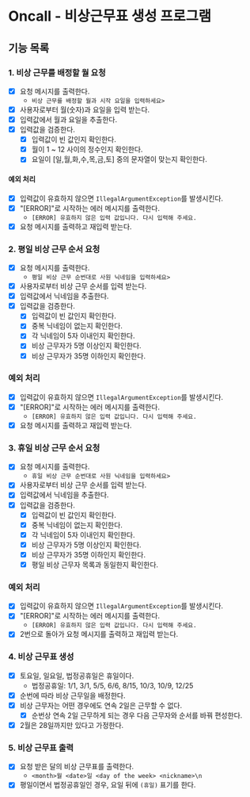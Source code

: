 # Oncall - 비상근무표 생성 프로그램

## 기능 목록
### 1. 비상 근무를 배정할 월 요청
- [x] 요청 메시지를 출력한다.
  - `비상 근무를 배정할 월과 시작 요일을 입력하세요> `
- [x] 사용자로부터 월(숫자)과 요일을 입력 받는다.
- [x] 입력값에서 월과 요일을 추출한다.
- [x] 입력값을 검증한다.
  - [x] 입력값이 빈 값인지 확인한다.
  - [x] 월이 1 ~ 12 사이의 정수인지 확인한다.
  - [x] 요일이 [일,월,화,수,목,금,토] 중의 문자열이 맞는지 확인한다.
#### 예외 처리
- [x] 입력값이 유효하지 않으면 `IllegalArgumentException`를 발생시킨다.
- [x] "[ERROR]"로 시작하는 에러 메시지를 출력한다.
  - `[ERROR] 유효하지 않은 입력 값입니다. 다시 입력해 주세요.`
- [x] 요청 메시지를 출력하고 재입력 받는다.

### 2. 평일 비상 근무 순서 요청
- [x] 요청 메시지를 출력한다.
  - `평일 비상 근무 순번대로 사원 닉네임을 입력하세요> `
- [x] 사용자로부터 비상 근무 순서를 입력 받는다.
- [x] 입력값에서 닉네임을 추출한다.
- [x] 입력값을 검증한다.
  - [x] 입력값이 빈 값인지 확인한다.
  - [x] 중복 닉네임이 없는지 확인한다.
  - [x] 각 닉네임이 5자 이내인지 확인한다.
  - [x] 비상 근무자가 5명 이상인지 확인한다.
  - [x] 비상 근무자가 35명 이하인지 확인한다.
### 예외 처리
- [x] 입력값이 유효하지 않으면 `IllegalArgumentException`를 발생시킨다.
- [x] "[ERROR]"로 시작하는 에러 메시지를 출력한다.
  - `[ERROR] 유효하지 않은 입력 값입니다. 다시 입력해 주세요.`
- [x] 요청 메시지를 출력하고 재입력 받는다.

### 3. 휴일 비상 근무 순서 요청
- [x] 요청 메시지를 출력한다.
  - `휴일 비상 근무 순번대로 사원 닉네임을 입력하세요> `
- [x] 사용자로부터 비상 근무 순서를 입력 받는다.
- [x] 입력값에서 닉네임을 추출한다.
- [x] 입력값을 검증한다.
  - [x] 입력값이 빈 값인지 확인한다.
  - [x] 중복 닉네임이 없는지 확인한다.
  - [x] 각 닉네임이 5자 이내인지 확인한다.
  - [x] 비상 근무자가 5명 이상인지 확인한다.
  - [x] 비상 근무자가 35명 이하인지 확인한다.
  - [x] 평일 비상 근무자 목록과 동일한지 확인한다.
### 예외 처리
- [x] 입력값이 유효하지 않으면 `IllegalArgumentException`를 발생시킨다.
- [x] "[ERROR]"로 시작하는 에러 메시지를 출력한다.
  - `[ERROR] 유효하지 않은 입력 값입니다. 다시 입력해 주세요.`
- [x] 2번으로 돌아가 요청 메시지를 출력하고 재입력 받는다.

### 4. 비상 근무표 생성
- [x] 토요일, 일요일, 법정공휴일은 휴일이다.
  - 법정공휴일: 1/1, 3/1, 5/5, 6/6, 8/15, 10/3, 10/9, 12/25
- [x] 순번에 따라 비상 근무일을 배정한다.
- [x] 비상 근무자는 어떤 경우에도 연속 2일은 근무할 수 없다.
  - [x] 순번상 연속 2일 근무하게 되는 경우 다음 근무자와 순서를 바꿔 편성한다.
- [x] 2월은 28일까지만 있다고 가정한다.

### 5. 비상 근무표 출력
- [x] 요청 받은 달의 비상 근무표를 출력한다.
  - `<month>월 <date>일 <day of the week> <nickname>\n`
- [x] 평일이면서 법정공휴일인 경우, 요일 뒤에 `(휴일)` 표기를 한다. 